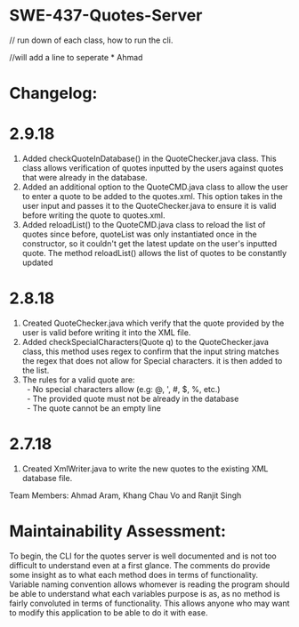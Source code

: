 # SWE-437-Quotes-Server

// run down of each class, how to run the cli. 


//will add a line to seperate * Ahmad
# Changelog:
  
  # 2.9.18
  1. Added checkQuoteInDatabase() in the QuoteChecker.java class. This class allows verification of quotes inputted by the users against quotes that were already in the database.
  2. Added an additional option to the QuoteCMD.java class to allow the user to enter a quote to be added to the quotes.xml. This option takes in the user input and passes it to the QuoteChecker.java to ensure it is valid before writing the quote to quotes.xml.
  3. Added reloadList() to the QuoteCMD.java class to reload the list of quotes since before, quoteList was only instantiated once in the constructor, so it couldn't get the latest update on the user's inputted quote. The method reloadList() allows the list of quotes to be constantly updated

  # 2.8.18
  1. Created QuoteChecker.java which verify that the quote provided by the user is valid before writing it into the XML file.
  2. Added checkSpecialCharacters(Quote q) to the QuoteChecker.java class, this method uses regex to confirm that the input string matches the regex that does not allow for Special characters. it is then added to the list.
  3. The rules for a valid quote are:</br >
&nbsp;&nbsp;- No special characters allow (e.g: @, ', #, $, %, etc.)</br >
&nbsp;&nbsp;- The provided quote must not be already in the database</br >
&nbsp;&nbsp;- The quote cannot be an empty line</br >

  # 2.7.18
  1. Created XmlWriter.java to write the new quotes to the existing XML database file.


Team Members: Ahmad Aram, Khang Chau Vo and Ranjit Singh


# Maintainability Assessment: 

To begin, the CLI for the quotes server is well documented and is not too difficult to understand even at a first glance. The comments do provide some insight as to what each method does in terms of functionality. Variable naming convention allows whomever is reading the program should be able to understand what each variables purpose is as, as no method is fairly convoluted in terms of functionality. This allows anyone who may want to modify this application to be able to do it with ease.
